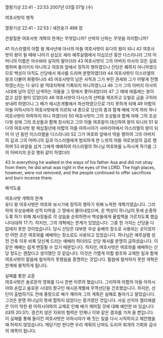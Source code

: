 열왕기상 22:41 - 22:53 
2007년 03월 07일 (수)

여호사밧의 행적



열왕기상 22:41 - 22:53 / 새찬송가 488 장


관찰질문
여호사밧 개혁의 한계는 무엇입니까? 
선박의 난파는 무엇을 의미합니까?

41 이스라엘의 아합 왕 제사년에 아사의 아들 여호사밧이 유다의 왕이 되니 42 여호사밧이 왕이 될 때에 나이가 삼십오 세라 예루살렘에서 이십오년 동안 다스리니라 그의 어머니의 이름은 아수바라 실히의 딸이더라 
43 여호사밧이 그의 아버지 아사의 모든 길로 행하며 돌이키지 아니하고 여호와 앞에서 정직히 행하였으나 산당은 폐하지 아니하였으므로 백성이 아직도 산당에서 제사를 드리며 분향하였더라 44 여호사밧이 이스라엘의 왕과 더불어 화평하니라 45 여호사밧의 남은 사적과 그가 부린 권세와 그가 어떻게 전쟁하였는지는 다 유다 왕 역대지략에 기록되지 아니하였느냐 46 그가 그의 아버지 아사의 시대에 남아 있던 남색하는 자들을 그 땅에서 쫓아내었더라 47 그 때에 에돔에는 왕이 없고 섭정 왕이 있었더라 48 여호사밧이 다시스의 선박을 제조하고 오빌로 금을 구하러 보내려 하였더니 그 배가 에시온게벨에서 파선하였으므로 가지 못하게 되매 49 아합의 아들 아하시야가 여호사밧에게 이르되 내 종으로 당신의 종과 함께 배에 가게 하라 하나 여호사밧이 허락하지 아니 하였더라 50 여호사밧이 그의 조상들과 함께 자매 그의 조상 다윗 성에 그의 조상들과 함께 장사되고 그의 아들 여호람이 대신하여 왕이 되니라 51 유다의 여호사밧 왕 제십칠년에 아합의 아들 아하시야가 사마리아에서 이스라엘의 왕이 되어 이 년 동안 이스라엘을 다스리니라 52 그가 여호와 앞에서 악을 행하여 그의 아버지의 길과 그의 어머니의 길과 이스라엘에게 범죄하게 한 느밧의 아들 여로보암의 길로 행하며 53 바알을 섬겨 그에게 예배하여 이스라엘의 하나님 여호와를 노하시게 하기를 그의 아버지의 온갖 행위 같이 하였더라 

43 In everything he walked in the ways of his father Asa  and did not stray from them; he did what was right in the eyes of the LORD. The high places, however, were not removed, and the people continued to offer sacrifices and burn incense there.

해석도움





여호사밧 개혁의 한계  
유다 왕 여호사밧은 여호와 보시기에 정직히 행하기 위해 노력한 개혁가였습니다. 그리하여 우상숭배와 성적 타락을 그 땅에서 몰아내었으며, 온 백성이 하나님의 뜻에 순종하도록 하기 위해 제사장들로 각 성읍을 순회하면서 백성들에게 율법책을 가르치도록 했습니다(대하 17:7). 하지만, 그의 개혁에는 한계가 있었습니다. 그중 한 가지는 산당을 다 없애지 못한 것이었습니다. 당시 산당은 대부분 우상 숭배의 장소로 사용되는 곳이었지만 어떤 곳은 여호와를 예배하는 장소로도 사용되고 있었습니다. 하나님은 예루살렘 성전 건축 이후 비록 당신께 드리는 예배라 하더라도 산당 제사를 분명히 금하셨습니다. 이 같은 예배는 쉽게 변질될 수 있기 때문입니다. 하지만, 여호사밧은 여호와를 예배하는 산당 정도는 괜찮다고 생각했던 것 같습니다. 이것은 가볍게 아합 왕조와 교제한 일과 함께 여호사밧이 말씀에 철저하지 못했음을 증명하는 것입니다. 말씀에 철저하지 못한 개혁은 한계에 봉착하게 됩니다. 

실패를 통한 교훈  
여호사밧은 솔로몬의 영화를 다시 한번 이루려 했습니다. 그리하여 아합의 아들 아하시야와 손잡고 솔로몬 시대의 항구인 에시온게벨에 무역선단을 건조했습니다. 하지만, 선단이 출범하기도 전에 풍랑으로 배가 깨어져 그의 계획은 실패로 돌아가고 말았습니다. 그것은 분명 하나님의 뜻에 합하지 않았다는 증거였던 것입니다. 사실 선지자 엘리에셀은 이미 악한 왕 아하시야와의 교제로 인해 배가 깨어질 것에 대해 예언한 바 있습니다(대하 20:37). 경건치 않은 자와의 협력은 언제나 이와 같은 결과를 가져 올 뿐입니다. 이 실패를 통해 돌이킨 여호사밧은 아하시야가 배 짓는 일을 다시 시작하자고 제안했을 때 허락지 않았습니다. 깨닫기만 한다면 우리 계획의 난파도 도리어 회개의 기회와 감사의 제목이 됩니다.